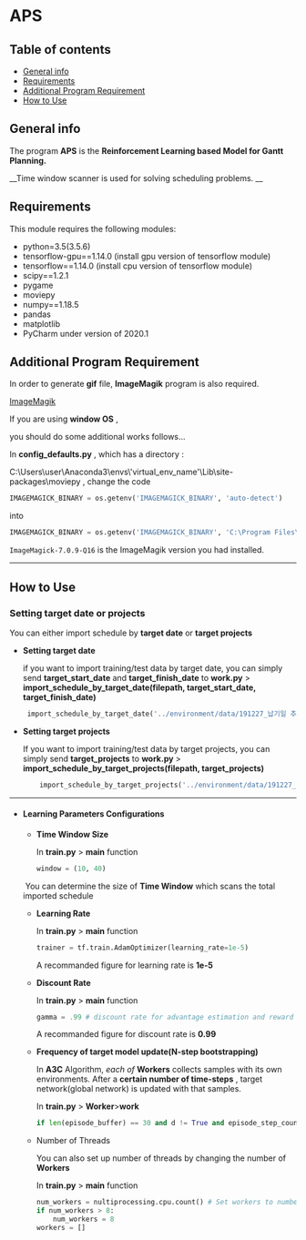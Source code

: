 # APS

## Table of contents

+ [General info](#general-info)
+ [Requirements](#requirements)
+ [Additional Program Requirement](#additional-program-requirement)
+ [How to Use](#how-to-use)



## General info

The program __APS__ is the __Reinforcement Learning based Model for Gantt Planning.__

__Time window scanner is used for solving scheduling problems. __

##  Requirements

This module requires the following modules:

+ python=3.5(3.5.6)
+ tensorflow-gpu==1.14.0 (install gpu version of tensorflow module)
+ tensorflow==1.14.0  (install cpu version of tensorflow module)
+ scipy==1.2.1
+ pygame
+ moviepy
+ numpy==1.18.5
+ pandas
+ matplotlib
+ PyCharm under version of 2020.1



## Additional Program Requirement

In order to generate __gif__ file, __ImageMagik__ program is also required.

[ImageMagik](https://www.imagemagick.org/script/index.php)

If you are using __window OS__ , 

you should do some additional works follows...

In __config_defaults.py__ , which has a directory :  

C:\Users\user\Anaconda3\envs\\'virtual_env_name'\Lib\site-packages\moviepy , change the code

```python
IMAGEMAGICK_BINARY = os.getenv('IMAGEMAGICK_BINARY', 'auto-detect')
```

into

```python
IMAGEMAGICK_BINARY = os.getenv('IMAGEMAGICK_BINARY', 'C:\Program Files\ImageMagick-7.0.9-Q16\magick.exe')
```

`ImageMagick-7.0.9-Q16` is the ImageMagik version you had installed.

----------







## How to Use



### Setting target date or projects



You can either import schedule by __target date__ or __target projects__



+ __Setting target date__

  if you want to import training/test data by target date, you can simply send __target_start_date__ and __target_finish_date__ to __work.py__ > <function>__import_schedule_by_target_date(filepath, target_start_date, target_finish_date)__

  

   ```python
    import_schedule_by_target_date('../environment/data/191227_납기일 추가.xlsx', '20190201', '20190601')
   ```



+ __Setting target projects__

  If you want to import training/test data by target projects, you can simply send __target_projects__ to __work.py__ > <function>__import_schedule_by_target_projects(filepath, target_projects)__

  

  ```python
      import_schedule_by_target_projects('../environment/data/191227_납기일 추가.xlsx', [3095, 'R873'])
  ```



-----------------------------------------------





+ #### Learning Parameters Configurations

  + __Time Window Size__

    In __train.py__ > __main__ function

    ```python
    window = (10, 40)
    ```

  ​       You can determine the size of __Time Window__ which scans the total imported schedule

  

  + __Learning Rate__

    In __train.py__ > __main__ function

    ```python
    trainer = tf.train.AdamOptimizer(learning_rate=1e-5)
    ```

    A recommanded figure for learning rate is __1e-5__ 

    

  + __Discount Rate__

    In __train.py__ > __main__ function

    ```python
    gamma = .99 # discount rate for advantage estimation and reward discounting
    ```

    A recommanded figure for discount rate is __0.99__

    

  + __Frequency of target model update(N-step bootstrapping)__

    In __A3C__ Algorithm, _each of_ __Workers__ collects samples  with its own environments.  After a __certain number of time-steps__ , target network(global network) is updated with that samples.

    In __train.py__ > <class>__Worker__><member function>__work__

    ```python
    if len(episode_buffer) == 30 and d != True and episode_step_count != max_episode_length-1: # in this case, frequency of target model update is 30 time-steps
    ```

    

  + Number of Threads

    You can also set up number of threads by changing the number of __Workers__

    In __train.py__ > __main__ function

    ```python
    num_workers = nultiprocessing.cpu.count() # Set workers to number of available CPU threads
    if num_workers > 8:
        num_workers = 8 
    workers = []
    ```

  
